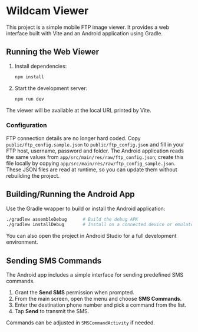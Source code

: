 # Wildcam Viewer

This project is a simple mobile FTP image viewer. It provides a web interface built with Vite and an Android application using Gradle.

## Running the Web Viewer

1. Install dependencies:
   ```bash
   npm install
   ```
2. Start the development server:
   ```bash
   npm run dev
   ```
The viewer will be available at the local URL printed by Vite.

### Configuration

FTP connection details are no longer hard coded. Copy
`public/ftp_config.sample.json` to `public/ftp_config.json` and fill in your
FTP host, username, password and folder. The Android application reads the same
values from `app/src/main/res/raw/ftp_config.json`; create this file locally by
copying `app/src/main/res/raw/ftp_config_sample.json`. These JSON files are read
at runtime, so you can update them without rebuilding the project.

## Building/Running the Android App

Use the Gradle wrapper to build or install the Android application:

```bash
./gradlew assembleDebug      # Build the debug APK
./gradlew installDebug       # Install on a connected device or emulator
```

You can also open the project in Android Studio for a full development environment.

## Sending SMS Commands

The Android app includes a simple interface for sending predefined SMS commands.

1. Grant the **Send SMS** permission when prompted.
2. From the main screen, open the menu and choose **SMS Commands**.
3. Enter the destination phone number and pick a command from the list.
4. Tap **Send** to transmit the SMS.

Commands can be adjusted in `SMSCommandActivity` if needed.
